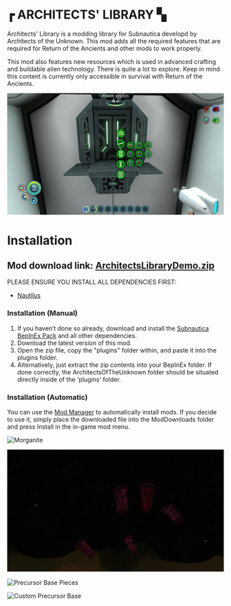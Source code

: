 # ┏ ARCHITECTS' LIBRARY ▚

Architects' Library is a modding library for Subnautica developd by Architects of the Unknown. This mod adds all the
required features that are required for Return of the Ancients and other mods to work properly.

This mod also features new resources which is used in advanced crafting and buildable alien technology. There is quite a
lot to explore. Keep in mind this content is currently only accessible in survival with Return of the Ancients.

![Architect's Library Alien Fabricator](https://github.com/ArchitectsOfTheUnknown/ReturnOfTheAncientsDemo/raw/main/Images/ALScreenshot1.png)

# Installation

## Mod download link: [ArchitectsLibraryDemo.zip](https://github.com/ArchitectsOfTheUnknown/ReturnOfTheAncientsDemo/releases/download/AL-0.0.1/ArchitectsLibraryDemo.zip)

PLEASE ENSURE YOU INSTALL ALL DEPENDENCIES FIRST:

- [Nautilus](https://www.nexusmods.com/subnautica/mods/1262)

### Installation (Manual)

1. If you haven’t done so already, download and install
   the [Subnautica BepInEx Pack](https://www.nexusmods.com/subnautica/mods/1108) and all other dependencies.
2. Download the latest version of this mod.
3. Open the zip file, copy the "plugins" folder within, and paste it into the plugins folder.
4. Alternatively, just extract the zip contents into your BepInEx folder. If done correctly, the ArchitectsOfTheUnknown
   folder should be situated directly inside of the 'plugins' folder.

### Installation (Automatic)

You can use the [Mod Manager](https://www.nexusmods.com/subnautica/mods/1168) to automatically install mods. If you
decide to use it, simply place the downloaded file into the ModDownloads folder and press Install in the in-game mod
menu.

![Morganite](https://github.com/ArchitectsOfTheUnknown/ReturnOfTheAncientsDemo/raw/main/Images/ALScreenshot2.png)

![Red Beryl](https://github.com/ArchitectsOfTheUnknown/ReturnOfTheAncientsDemo/raw/main/Images/ALScreenshot3.png)

![Precursor Base Pieces](https://github.com/ArchitectsOfTheUnknown/ReturnOfTheAncientsDemo/raw/main/Images/ALScreenshot4.png)

![Custom Precursor Base](https://github.com/ArchitectsOfTheUnknown/ReturnOfTheAncientsDemo/raw/main/Images/ALScreenshot5.png)
